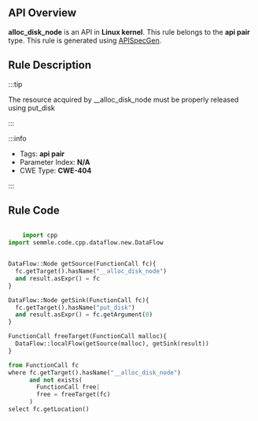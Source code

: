 ---
---


## API Overview
**alloc_disk_node** is an API in **Linux kernel**. This rule belongs to the **api pair** type. This rule is generated using [APISpecGen](../../tools/APISpecGen).
## Rule Description

:::tip

The resource acquired by __alloc_disk_node must be properly released using put_disk

:::

:::info

- Tags: **api pair**
- Parameter Index: **N/A**
- CWE Type: **CWE-404**

:::

## Rule Code
```python

    import cpp
import semmle.code.cpp.dataflow.new.DataFlow


DataFlow::Node getSource(FunctionCall fc){
  fc.getTarget().hasName("__alloc_disk_node")
  and result.asExpr() = fc
}

DataFlow::Node getSink(FunctionCall fc){
  fc.getTarget().hasName("put_disk")
  and result.asExpr() = fc.getArgument(0)
}

FunctionCall freeTarget(FunctionCall malloc){
  DataFlow::localFlow(getSource(malloc), getSink(result))
}

from FunctionCall fc
where fc.getTarget().hasName("__alloc_disk_node")
      and not exists(
        FunctionCall free| 
        free = freeTarget(fc)
      )
select fc.getLocation()

    
```
